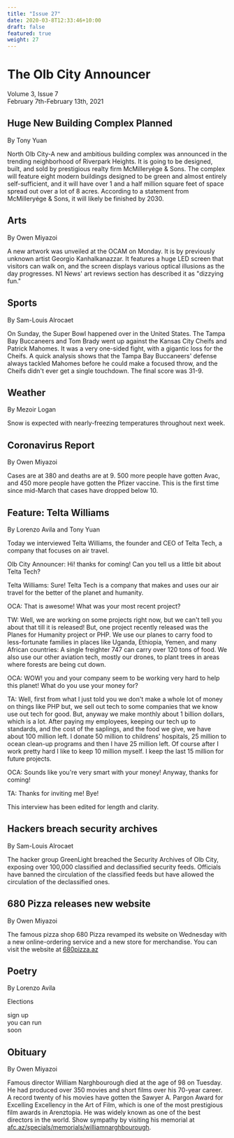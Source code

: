 ```yaml
---
title: "Issue 27"
date: 2020-03-8T12:33:46+10:00
draft: false
featured: true
weight: 27
---
```


# The Olb City Announcer
Volume 3, Issue 7    
February 7th-February 13th, 2021

## Huge New Building Complex Planned
By Tony Yuan

North Olb City-A new and ambitious building complex was announced in the trending neighborhood of Riverpark Heights. It is going to be designed, built, and sold by prestigious realty firm McMilleryége & Sons. The complex will feature eight modern buildings designed to be green and almost entirely self-sufficient, and it will have over 1 and a half million square feet of space spread out over a lot of 8 acres. According to a statement from McMilleryége & Sons, it will likely be finished by 2030.

## Arts
By Owen Miyazoi

A new artwork was unveiled at the OCAM on Monday. It is by previously unknown artist Georgio Kanhalkanazzar. It features a huge LED screen that visitors can walk on, and the screen displays various optical illusions as the day progresses. N1 News' art reviews section has described it as "dizzying fun."

## Sports
By Sam-Louis Alrocaet

On Sunday, the Super Bowl happened over in the United States. The Tampa Bay Buccaneers and Tom Brady went up against the Kansas City Cheifs and Patrick Mahomes. It was a very one-sided fight, with a gigantic loss for the Cheifs. A quick analysis shows that the Tampa Bay Buccaneers' defense always tackled Mahomes before he could make a focused throw, and the Cheifs didn't ever get a single touchdown. The final score was 31-9.

## Weather
By Mezoir Logan

Snow is expected with nearly-freezing temperatures throughout next week.

## Coronavirus Report
By Owen Miyazoi

Cases are at 380 and deaths are at 9. 500 more people have gotten Avac, and 450 more people have gotten the Pfizer vaccine. This is the first time since mid-March that cases have dropped below 10.

## Feature: Telta Williams
By Lorenzo Avila and Tony Yuan

Today we interviewed Telta Williams, the founder and CEO of Telta Tech, a company that focuses on air travel.

Olb City Announcer: Hi! thanks for coming! Can you tell us a little bit about Telta Tech?

Telta Williams: Sure! Telta Tech is a company that makes and uses our air travel for the better of the planet and humanity.

OCA: That is awesome! What was your most recent project?

TW: Well, we are working on some projects right now, but we can't tell you about that till it is released! But, one project recently released was the Planes for Humanity project or PHP. We use our planes to carry food to less-fortunate families in places like Uganda, Ethiopia, Yemen, and many African countries: A single freighter 747 can carry over 120 tons of food. We also use our other aviation tech, mostly our drones, to plant trees in areas where forests are being cut down. 

OCA: WOW! you and your company seem to be working very hard to help this planet! What do you use your money for?

TA: Well, first from what I just told you we don't make a whole lot of money on things like PHP but, we sell out tech to some companies that we know use out tech for good. But, anyway we make monthly about 1 billion dollars, which is a lot. After paying my employees, keeping our tech up to standards, and the cost of the saplings, and the food we give, we have about 100 million left. I donate 50 million to childrens' hospitals, 25 million to ocean clean-up programs and then I have 25 million left. Of course after I work pretty hard I like to keep 10 million myself. I keep the last 15 million for future projects.

OCA: Sounds like you're very smart with your money! Anyway, thanks for coming!

TA: Thanks for inviting me! Bye!

This interview has been edited for length and clarity.

## Hackers breach security archives
By Sam-Louis Alrocaet

The hacker group GreenLight breached the Security Archives of Olb City, exposing over 100,000 classified and declassified security feeds. Officials have banned the circulation of the classified feeds but have allowed the circulation of the declassified ones.

## 680 Pizza releases new website
By Owen Miyazoi

The famous pizza shop 680 Pizza revamped its website on Wednesday with a new online-ordering service and a new store for merchandise. You can visit the website at [680pizza.az](680pizza.az)

## Poetry
By Lorenzo Avila

Elections
    
sign up    
you can run    
soon    

## Obituary
By Owen Miyazoi

Famous director William Narghbourough died at the age of 98 on Tuesday. He had produced over 350 movies and short films over his 70-year career. A record twenty of his movies have gotten the Sawyer A. Pargon Award for Excelling Excellency in the Art of Film, which is one of the most prestigious film awards in Arenztopia. He was widely known as one of the best directors in the world. Show sympathy by visiting his memorial at [afc.az/specials/memorials/williamnarghbourough](afc.az/specials/memorials/williamnarghbourough).
